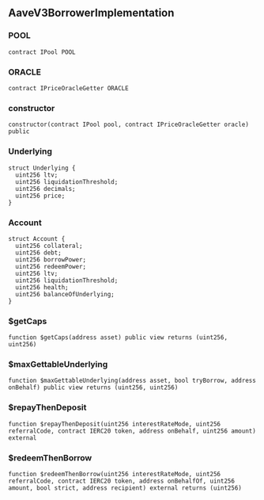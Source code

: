 ## AaveV3BorrowerImplementation

### POOL

```solidity
contract IPool POOL
```

### ORACLE

```solidity
contract IPriceOracleGetter ORACLE
```

### constructor

```solidity
constructor(contract IPool pool, contract IPriceOracleGetter oracle) public
```

### Underlying

```solidity
struct Underlying {
  uint256 ltv;
  uint256 liquidationThreshold;
  uint256 decimals;
  uint256 price;
}
```

### Account

```solidity
struct Account {
  uint256 collateral;
  uint256 debt;
  uint256 borrowPower;
  uint256 redeemPower;
  uint256 ltv;
  uint256 liquidationThreshold;
  uint256 health;
  uint256 balanceOfUnderlying;
}
```

### $getCaps

```solidity
function $getCaps(address asset) public view returns (uint256, uint256)
```

### $maxGettableUnderlying

```solidity
function $maxGettableUnderlying(address asset, bool tryBorrow, address onBehalf) public view returns (uint256, uint256)
```

### $repayThenDeposit

```solidity
function $repayThenDeposit(uint256 interestRateMode, uint256 referralCode, contract IERC20 token, address onBehalf, uint256 amount) external
```

### $redeemThenBorrow

```solidity
function $redeemThenBorrow(uint256 interestRateMode, uint256 referralCode, contract IERC20 token, address onBehalfOf, uint256 amount, bool strict, address recipient) external returns (uint256)
```

